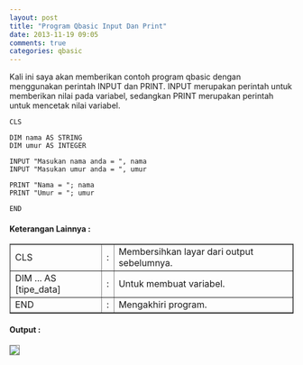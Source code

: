 ```yaml
---
layout: post
title: "Program Qbasic Input Dan Print"
date: 2013-11-19 09:05
comments: true
categories: qbasic
---
```


Kali ini saya akan memberikan contoh program qbasic dengan menggunakan perintah INPUT dan PRINT.
INPUT merupakan perintah untuk memberikan nilai pada variabel, sedangkan PRINT merupakan perintah untuk mencetak nilai variabel.

<!-- more -->

```
CLS

DIM nama AS STRING
DIM umur AS INTEGER

INPUT "Masukan nama anda = ", nama
INPUT "Masukan umur anda = ", umur

PRINT "Nama = "; nama
PRINT "Umur = "; umur

END
```

#### Keterangan Lainnya :
<table border=1>
	<tr>
		<td>CLS</td>
		<td>:</td>
		<td>Membersihkan layar dari output sebelumnya.</td>
	</tr>
	<tr>
		<td>DIM ... AS [tipe_data]</td>
		<td>:</td>
		<td>Untuk membuat variabel.</td>
	</tr>
	<tr>
		<td>END</td>
		<td>:</td>
		<td>Mengakhiri program.</td>
	</tr>
</table> 

#### Output :
<img src="{{root_url}}/images/blog/qbasic/qbasic-output1.png" style="border:1px solid grey">

